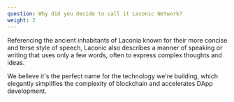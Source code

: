 ```yaml
---
question: Why did you decide to call it Laconic Network?
weight: 2
---
```


Referencing the ancient inhabitants of Laconia known for their more concise and terse style of speech, Laconic also describes a manner of speaking or writing that uses only a few words, often to express complex thoughts and ideas.

We believe it's the perfect name for the technology we're building, which elegantly simplifies the complexity of blockchain and accelerates DApp development.

